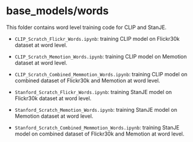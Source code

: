 # base_models/words

This folder contains word level training code for CLIP and StanJE.

* `CLIP_Scratch_Flickr_Words.ipynb`: training CLIP model on Flickr30k dataset at word level.

* `CLIP_Scratch_Memotion_Words.ipynb`: training CLIP model on Memotion dataset at word level.

* `CLIP_Scratch_Combined_Memmotion_Words.ipynb`: training CLIP model on combined dataset of Flickr30k and Memotion at word level.

* `Stanford_Scratch_Flickr_Words.ipynb`: training StanJE model on Flickr30k dataset at word level.

* `Stanford_Scratch_Memotion_Words.ipynb`: training StanJE model on Memotion dataset at word level.

* `Stanford_Scratch_Combined_Memmotion_Words.ipynb`: training StanJE model on combined dataset of Flickr30k and Memotion at word level.

# 